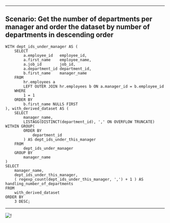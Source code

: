 --------------------------------------------------------------------------------
Scenario: Get the number of departments per manager and order the dataset by number of departments in descending order
--------------------------------------------------------------------------------

    WITH dept_ids_under_manager AS (
        SELECT
            a.employee_id   employee_id,
            a.first_name    employee_name,
            a.job_id        job_id,
            a.department_id department_id,
            b.first_name    manager_name
        FROM
            hr.employees a
            LEFT OUTER JOIN hr.employees b ON a.manager_id = b.employee_id
        WHERE
            1 = 1
        ORDER BY
            b.first_name NULLS FIRST
    ), with_derived_dataset AS (
        SELECT
            manager_name,
            LISTAGG(DISTINCT(department_id), ',' ON OVERFLOW TRUNCATE) WITHIN GROUP(
            ORDER BY
                department_id
            ) AS dept_ids_under_this_manager
        FROM
            dept_ids_under_manager
        GROUP BY
            manager_name
    )
    SELECT
        manager_name,
        dept_ids_under_this_manager,
        ( regexp_count(dept_ids_under_this_manager, ',') + 1 ) AS handling_number_of_departments
    FROM
        with_derived_dataset
    ORDER BY
        3 DESC;

--------------------------------------------------------------------------------
![!](../../../Assets/Oracle/Scenario-Provide-List-of-Departments-and-their-number-per-Manager.PNG)